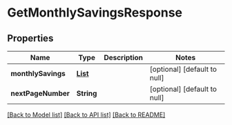 # GetMonthlySavingsResponse
## Properties

| Name | Type | Description | Notes |
|------------ | ------------- | ------------- | -------------|
| **monthlySavings** | [**List**](MonthlySavings.md) |  | [optional] [default to null] |
| **nextPageNumber** | **String** |  | [optional] [default to null] |

[[Back to Model list]](../README.md#documentation-for-models) [[Back to API list]](../README.md#documentation-for-api-endpoints) [[Back to README]](../README.md)

